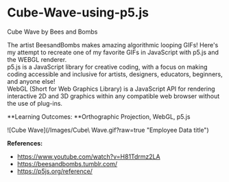 # Cube-Wave-using-p5.js
Cube Wave by Bees and Bombs <br>

The artist BeesandBombs makes amazing algorithmic looping GIFs! Here's my attempt to recreate one of my favorite GIFs in JavaScript with p5.js and the WEBGL renderer. <br>
p5.js is a JavaScript library for creative coding, with a focus on making coding accessible and inclusive for artists, designers, educators, beginners, and anyone else! <br>
WebGL (Short for Web Graphics Library) is a JavaScript API for rendering interactive 2D and 3D graphics within any compatible web browser without the use of plug-ins. <br>

**Learning Outcomes: **Orthographic Projection, WebGL, p5.js

![Cube Wave](/Images/Cube\ Wave.gif?raw=true "Employee Data title")


**References:** <br>
- https://www.youtube.com/watch?v=H81Tdrmz2LA <br>
- https://beesandbombs.tumblr.com/ <br>
- https://p5js.org/reference/

